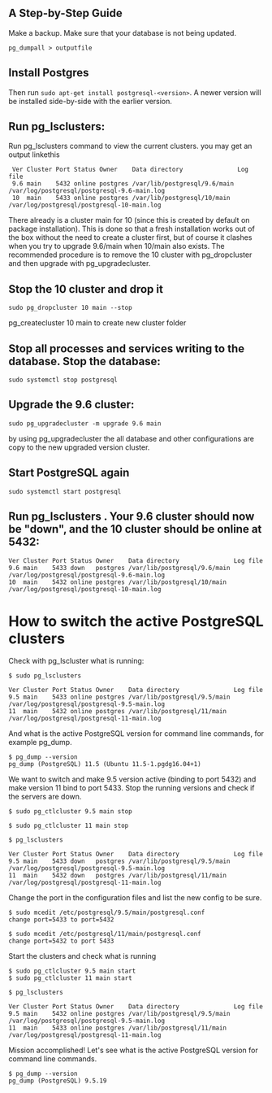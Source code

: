 ## A Step-by-Step Guide
Make a backup. Make sure that your database is not being updated.


```
pg_dumpall > outputfile
```

## Install Postgres 

Then run ``` sudo apt-get install postgresql-<version> ```. A newer version will be installed side-by-side with the earlier version.


## Run pg_lsclusters:

Run pg_lsclusters command to view the current clusters.
you may get an output linkethis

```
 Ver Cluster Port Status Owner    Data directory               Log file
 9.6 main    5432 online postgres /var/lib/postgresql/9.6/main /var/log/postgresql/postgresql-9.6-main.log
 10  main    5433 online postgres /var/lib/postgresql/10/main  /var/log/postgresql/postgresql-10-main.log
 ```
 
 There already is a cluster main for 10 (since this is created by default on package installation). This is done so that a fresh installation works out of the box without the need to create a cluster first, but of course it clashes when you try to upgrade 9.6/main when 10/main also exists. The recommended procedure is to remove the 10 cluster with pg_dropcluster and then upgrade with pg_upgradecluster.

## Stop the 10 cluster and drop it

```
sudo pg_dropcluster 10 main --stop
```

pg_createcluster 10 main to create new cluster folder  


## Stop all processes and services writing to the database. Stop the database:

 ```
 sudo systemctl stop postgresql 
 ```
 ## Upgrade the 9.6 cluster:

 ```
 sudo pg_upgradecluster -m upgrade 9.6 main
 ```
 by using pg_upgradecluster the all database and other configurations are copy to the new upgraded version cluster.
 
 
 ## Start PostgreSQL again

 ```
 sudo systemctl start postgresql
 ```
 
 ## Run pg_lsclusters . Your 9.6 cluster should now be "down", and the 10 cluster should be online at 5432:

```
Ver Cluster Port Status Owner    Data directory               Log file
9.6 main    5433 down   postgres /var/lib/postgresql/9.6/main /var/log/postgresql/postgresql-9.6-main.log
10  main    5432 online postgres /var/lib/postgresql/10/main  /var/log/postgresql/postgresql-10-main.log
```


# How to switch the active PostgreSQL clusters

Check with pg_lscluster what is running:

```
$ sudo pg_lsclusters

Ver Cluster Port Status Owner    Data directory               Log file
9.5 main    5433 online postgres /var/lib/postgresql/9.5/main /var/log/postgresql/postgresql-9.5-main.log
11  main    5432 online postgres /var/lib/postgresql/11/main  /var/log/postgresql/postgresql-11-main.log
```

And what is the active PostgreSQL version for command line commands, for example pg_dump.

```
$ pg_dump --version
pg_dump (PostgreSQL) 11.5 (Ubuntu 11.5-1.pgdg16.04+1)
```


We want to switch and make 9.5 version active (binding to port 5432) and make version 11 bind to port 5433. Stop the running versions and check if the servers are down.

```
$ sudo pg_ctlcluster 9.5 main stop

$ sudo pg_ctlcluster 11 main stop

$ pg_lsclusters

Ver Cluster Port Status Owner    Data directory               Log file
9.5 main    5433 down   postgres /var/lib/postgresql/9.5/main /var/log/postgresql/postgresql-9.5-main.log
11  main    5432 down   postgres /var/lib/postgresql/11/main  /var/log/postgresql/postgresql-11-main.log
```

Change the port in the configuration files and list the new config to be sure.

```
$ sudo mcedit /etc/postgresql/9.5/main/postgresql.conf
change port=5433 to port=5432 

$ sudo mcedit /etc/postgresql/11/main/postgresql.conf
change port=5432 to port 5433
```


Start the clusters and check what is running

```
$ sudo pg_ctlcluster 9.5 main start
$ sudo pg_ctlcluster 11 main start

$ pg_lsclusters

Ver Cluster Port Status Owner    Data directory               Log file
9.5 main    5432 online postgres /var/lib/postgresql/9.5/main /var/log/postgresql/postgresql-9.5-main.log
11  main    5433 online postgres /var/lib/postgresql/11/main  /var/log/postgresql/postgresql-11-main.log
```


Mission accomplished! Let's see what is the active PostgreSQL version for command line commands.

```
$ pg_dump --version
pg_dump (PostgreSQL) 9.5.19
```
